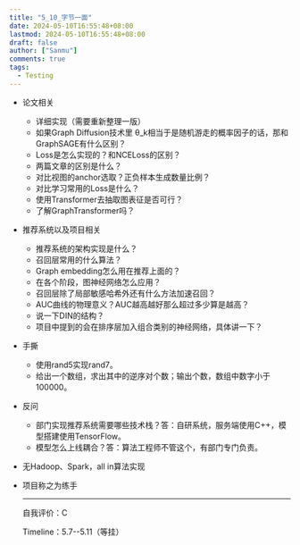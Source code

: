 ```yaml
---
title: "5_10_字节一面"
date: 2024-05-10T16:55:48+08:00
lastmod: 2024-05-10T16:55:48+08:00 
draft: false
author: ["Sanmu"] 
comments: true 
tags:
  - Testing            
---
```


- 论文相关
  - 详细实现（需要重新整理一版）
  - 如果Graph Diffusion技术里 &theta;_k相当于是随机游走的概率因子的话，那和GraphSAGE有什么区别？
  - Loss是怎么实现的？和NCELoss的区别？
  - 两篇文章的区别是什么？
  - 对比视图的anchor选取？正负样本生成数量比例？
  - 对比学习常用的Loss是什么？
  - 使用Transformer去抽取图表征是否可行？
  - 了解GraphTransformer吗？
- 推荐系统以及项目相关
  - 推荐系统的架构实现是什么？
  - 召回层常用的什么算法？
  - Graph embedding怎么用在推荐上面的？
  - 在各个阶段，图神经网络怎么应用？
  - 召回层除了局部敏感哈希外还有什么方法加速召回？
  - AUC曲线的物理意义？AUC越高越好那么超过多少算是越高？
  - 说一下DIN的结构？
  - 项目中提到的会在排序层加入组合类别的神经网络，具体讲一下？
- 手撕
  - 使用rand5实现rand7。
  - 给出一个数组，求出其中的逆序对个数；输出个数，数组中数字小于100000。
- 反问
  - 部门实现推荐系统需要哪些技术栈？答：自研系统，服务端使用C++，模型搭建使用TensorFlow。
  - 模型怎么上线耦合？答：算法工程师不管这个，有部门专门负责。

- 无Hadoop、Spark，all in算法实现

- 项目称之为练手

  ---

  自我评价：C

  Timeline：5.7--5.11（等挂） 
